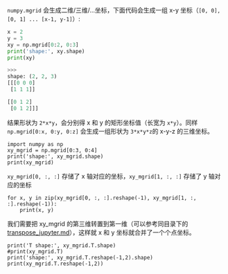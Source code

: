 `numpy.mgrid` 会生成二维/三维/...坐标，下面代码会生成一组 x-y 坐标（`[0, 0], [0, 1] ... [x-1, y-1]`）:
 ```python
x = 2
y = 3
xy = np.mgrid[0:2, 0:3]
print('shape:', xy.shape)
print(xy)

>>>
shape: (2, 2, 3)
[[[0 0 0]
  [1 1 1]]

 [[0 1 2]
  [0 1 2]]]
 ```

结果形状为 `2*x*y`，会分别得 x 和 y 的矩形坐标值（长宽为 `x*y`）。同样 `np.mgrid[0:x, 0:y, 0:z]` 会生成一组形状为 `3*x*y*z`的 x-y-z 的三维坐标。

```{.python .input  n=1}
import numpy as np
xy_mgrid = np.mgrid[0:3, 0:4]
print('shape:', xy_mgrid.shape)
print(xy_mgrid)
```

`xy_mgrid[0, :, :]` 存储了 x 轴对应的坐标，`xy_mgrid[1, :, :]` 存储了 y 轴对应的坐标

```{.python .input  n=2}
for x, y in zip(xy_mgrid[0, :, :].reshape(-1), xy_mgrid[1, :, :].reshape(-1)):
    print(x, y)
```

我们需要把 xy_mgrid 的第三维转置到第一维（可以参考同目录下的 [transpose_jupyter.md](transpose_jupyter.md)），这样就 x 和 y 坐标就合并了一个个点坐标。

```{.python .input  n=3}
print('T shape:', xy_mgrid.T.shape)
#print(xy_mgrid.T)
print('shape:', xy_mgrid.T.reshape(-1,2).shape)
print(xy_mgrid.T.reshape(-1,2))
```
